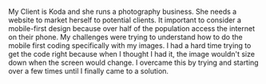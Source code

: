 My Client is Koda and she runs a photography business. She needs a website to market herself to potential clients.
It important to consider a mobile-first design because over half of the population access the internet on their phone.
My challenges were trying to understand how to do the mobile first coding specifically with my images. I had a hard time trying to get the code right because when I thought I had it, the image wouldn't size down when the screen would change. I overcame this by trying and starting over a few times until I finally came to a solution. 
